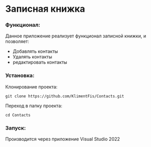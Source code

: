 # Записная книжка

### Функционал:
Данное приложение реализует функционал записной книжки, и позволяет:
- Добавлять контакты
- Удалять контакты
- редактировать контакты

### Установка:
Клонирование проекта:
```
git clone https://github.com/KlimentFis/Contacts.git
```
Переход в папку проекта:
```
cd Contacts
```

### Запуск:
Производится через приложение Visual Studio 2022

